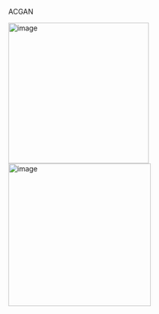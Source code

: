 ACGAN

<img width="281" alt="image" src="https://user-images.githubusercontent.com/102439554/163279819-56cd059a-989c-4f75-b962-e27184d5f2e7.png">
<img width="285" alt="image" src="https://user-images.githubusercontent.com/102439554/163279833-fb8a6409-08f5-4bc3-bc1e-cee0a509add3.png">



